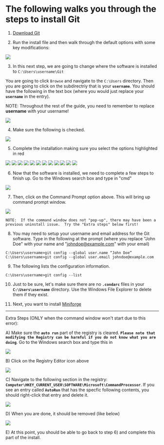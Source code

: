 # The following walks you through the steps to install Git

1) [Download Git](https://git-scm.com/)

2) Run the install file and then walk through the default options with some key modifications:

![](/images/GitInstall_A.png)

3) In this next step, we are going to change where the software is installed to  `C:\Users\username\Git`

  You are going to click `Browse` and navigate to the `C:\Users` directory.  Then you are going to click on the subdirectriy that is your __`username`__. You should have the following in the text box (where you would just replace your __`username`__ in the entry).

  
  NOTE: Throughout the rest of the guide, you need to remember to replace __username__ with your username!


![](/images/GitInstall_B.png)

4) Make sure the following is checked.

![](/images/GitInstall_C.png)

5) Complete the installation making sure you select the options highlighted in red

![](/images/GitInstall_D.png)
![](/images/GitInstall_E.png)
![](/images/GitInstall_F.png)
![](/images/GitInstall_G.png)
![](/images/GitInstall_H.png)
![](/images/GitInstall_I.png)
![](/images/GitInstall_J.png)
![](/images/GitInstall_K.png)
![](/images/GitInstall_L.png)
![](/images/GitInstall_M.png)
![](/images/GitInstall_N.png)
![](/images/GitInstall_O.png)

6) Now that the software is installed, we need to complete a few steps to finish up.  Go to the Windows search box and type in "cmd"

![](/images/Command_A.png)

7) Then, click on the Command Prompt option above.  This will bring up command prompt window.

![](/images/Command_B.png)


`NOTE:  If the command window does not "pop-up", there may have been a previous uninstall issue.  Try the "Extra steps" below first!`


8) You may need to setup your username and email address for the Git software.  Type in the following at the prompt (where you replace "John Doe" with your name and "johndoe@example.com" with your email)
```
C:\Users\username>git config --global user.name “John Doe”
C:\Users\username>git config --global user.email johndoe@example.com
```

9) The following lists the configuration information.
```
C:\Users\username>git config --list
```
10) Just to be sure, let's make sure there are no __`.condarc`__ files in your __`C:\Users\username`__ directory.  Use the Windows File Explorer to delete them if they exist.

11) Next, you want to install [Miniforge](Miniforge.md)

---
Extra Steps (ONLY when the command window won't start due to this error):

A) Make sure the __`auto run`__ part of the registry is cleared.  __`Please note that modifying the Registry can be harmful if you do not know what you are doing`__.  Go to the Windows search box and type this in

![](/images/RegEdit_A.png)

B) Click on the Registry Editor icon above

![](/images/RegEdit_B.png)

C) Navigate to the following section in the registry: __`Computer\HKEY_CURRENT_USER\SOFTWARE\Microsoft\CommandProcessor`__.  If you see an entry called __`AutoRun`__ that has the specfic following contents, you should right-click that entry and delete it.  

![](/images/RegEdit_C.png)

D) When you are done, it should be removed (like below)

![](/images/RegEdit_D.png)

E) At this point, you should be able to go back to step 6) and complete this part of the install.
